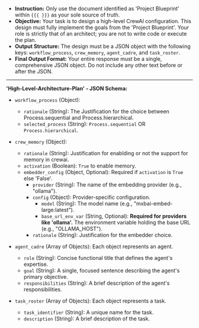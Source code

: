 
* **Instruction:** Only use the document identified as 'Project Blueprint' within `{{{ }}}` as your sole source of truth.
* **Objective:** Your task is to design a high-level CrewAI configuration. This design must fully implement the goals from the 'Project Blueprint'. Your role is strictly that of an architect; you are not to write code or execute the plan.
* **Output Structure:** The design must be a JSON object with the following keys: `workflow_process`, `crew_memory`, `agent_cadre`, and `task_roster`.
* **Final Output Format:** Your entire response must be a single, comprehensive JSON object. Do not include any other text before or after the JSON.

---

**'High-Level-Architecture-Plan' - JSON Schema:**

*   `workflow_process` (Object):
    *   `rationale` (String): The Justification for the choice between Process.sequential and Process.hierarchical.
    *   `selected_process` (String): `Process.sequential` OR `Process.hierarchical`.

*   `crew_memory` (Object):
    *   `rationale` (String): Justification for enablding or not the support for memory in crewai.
    *   `activation` (Boolean): `True` to enable memory.
    *   `embedder_config` (Object, Optional): Required if `activation` is `True` else 'False'.
        *   `provider` (String): The name of the embedding provider (e.g., "ollama").
        *   `config` (Object): Provider-specific configuration.
            *   `model` (String): The model name (e.g., "mxbai-embed-large:latest").
            *   `base_url_env_var` (String, Optional): **Required for providers like 'ollama'.** The environment variable holding the base URL (e.g., "OLLAMA_HOST").
        *   `rationale` (String): Justification for the embedder choice.

*   `agent_cadre` (Array of Objects): Each object represents an agent.
    *   `role` (String): Concise functional title that defines the agent's expertise.
    *   `goal` (String): A single, focused sentence describing the agent's primary objective.
    *   `responsibilities` (String): A brief description of the agent's responsibilities.

*   `task_roster` (Array of Objects): Each object represents a task.
    *   `task_identifier` (String): A unique name for the task.
    *   `description` (String): A brief description of the task.
